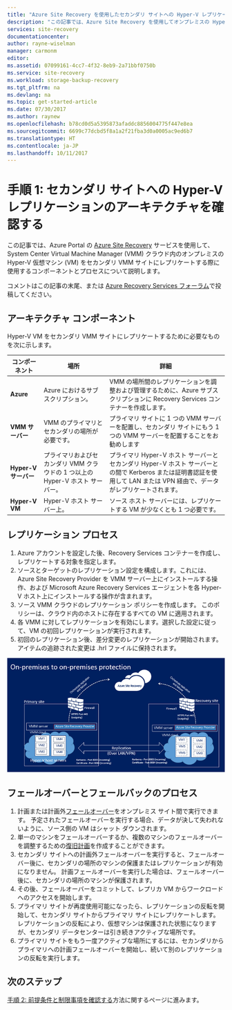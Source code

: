 ```yaml
---
title: "Azure Site Recovery を使用したセカンダリ サイトへの Hyper-V レプリケーションのアーキテクチャを確認する | Microsoft Docs"
description: "この記事では、Azure Site Recovery を使用してオンプレミスの Hyper-V VM をセカンダリ System Center VMM サイトにレプリケートするためのアーキテクチャの概要を説明します。"
services: site-recovery
documentationcenter: 
author: rayne-wiselman
manager: carmonm
editor: 
ms.assetid: 07099161-4cc7-4f32-8eb9-2a71bbf0750b
ms.service: site-recovery
ms.workload: storage-backup-recovery
ms.tgt_pltfrm: na
ms.devlang: na
ms.topic: get-started-article
ms.date: 07/30/2017
ms.author: raynew
ms.openlocfilehash: b78cd0d5a5395873afaddc8856004775f447e8ea
ms.sourcegitcommit: 6699c77dcbd5f8a1a2f21fba3d0a0005ac9ed6b7
ms.translationtype: HT
ms.contentlocale: ja-JP
ms.lasthandoff: 10/11/2017
---
```

# <a name="step-1-review-the-architecture-for-hyper-v-replication-to-a-secondary-site"></a>手順 1: セカンダリ サイトへの Hyper-V レプリケーションのアーキテクチャを確認する

この記事では、Azure Portal の [Azure Site Recovery](site-recovery-overview.md) サービスを使用して、System Center Virtual Machine Manager (VMM) クラウド内のオンプレミスの Hyper-V 仮想マシン (VM) をセカンダリ VMM サイトにレプリケートする際に使用するコンポーネントとプロセスについて説明します。

コメントはこの記事の末尾、または [Azure Recovery Services フォーラム](https://social.msdn.microsoft.com/forums/azure/home?forum=hypervrecovmgr)で投稿してください。



## <a name="architectural-components"></a>アーキテクチャ コンポーネント

Hyper-V VM をセカンダリ VMM サイトにレプリケートするために必要なものを次に示します。

**コンポーネント** | **場所** | **詳細**
--- | --- | ---
**Azure** | Azure におけるサブスクリプション。 | VMM の場所間のレプリケーションを調整および管理するために、Azure サブスクリプションに Recovery Services コンテナーを作成します。
**VMM サーバー** | VMM のプライマリとセカンダリの場所が必要です。 | プライマリ サイトに 1 つの VMM サーバーを配置し、セカンダリ サイトにもう 1 つの VMM サーバーを配置することをお勧めします 
**Hyper-V サーバー** |  プライマリおよびセカンダリ VMM クラウドの 1 つ以上の Hyper-V ホスト サーバー。 | プライマリ Hyper-V ホスト サーバーとセカンダリ Hyper-V ホスト サーバーとの間で Kerberos または証明書認証を使用して LAN または VPN 経由で、データがレプリケートされます。  
**Hyper-V VM** | Hyper-V ホスト サーバー上。 | ソース ホスト サーバーには、レプリケートする VM が少なくとも 1 つ必要です。

## <a name="replication-process"></a>レプリケーション プロセス

1. Azure アカウントを設定した後、Recovery Services コンテナーを作成し、レプリケートする対象を指定します。
2. ソースとターゲットのレプリケーション設定を構成します。これには、Azure Site Recovery Provider を VMM サーバー上にインストールする操作、および Microsoft Azure Recovery Services エージェントを各 Hyper-V ホスト上にインストールする操作が含まれます。
3. ソース VMM クラウドのレプリケーション ポリシーを作成します。 このポリシーは、クラウド内のホストに存在するすべての VM に適用されます。
4. 各 VMM に対してレプリケーションを有効にします。選択した設定に従って、VM の初回レプリケーションが実行されます。
5. 初回のレプリケーション後、差分変更のレプリケーションが開始されます。 アイテムの追跡された変更は .hrl ファイルに保持されます。


![オンプレミス間](./media/vmm-to-vmm-walkthrough-architecture/arch-onprem-onprem.png)

## <a name="failover-and-failback-process"></a>フェールオーバーとフェールバックのプロセス

1. 計画または計画外[フェールオーバー](site-recovery-failover.md)をオンプレミス サイト間で実行できます。 予定されたフェールオーバーを実行する場合、データが決して失われないように、ソース側の VM はシャット ダウンされます。
2. 単一のマシンをフェールオーバーするか、複数のマシンのフェールオーバーを調整するための[復旧計画](site-recovery-create-recovery-plans.md)を作成することができます。
4. セカンダリ サイトへの計画外フェールオーバーを実行すると、フェールオーバー後に、セカンダリの場所のマシンの保護またはレプリケーションが有効になりません。 計画フェールオーバーを実行した場合は、フェールオーバー後に、セカンダリの場所のマシンが保護されます。
5. その後、フェールオーバーをコミットして、レプリカ VM からワークロードへのアクセスを開始します。
6. プライマリ サイトが再度使用可能になったら、レプリケーションの反転を開始して、セカンダリ サイトからプライマリ サイトにレプリケートします。 レプリケーションの反転により、仮想マシンは保護された状態になりますが、セカンダリ データセンターは引き続きアクティブな場所です。
7. プライマリ サイトをもう一度アクティブな場所にするには、セカンダリからプライマリへの計画フェールオーバーを開始し、続いて別のレプリケーションの反転を実行します。



## <a name="next-steps"></a>次のステップ

[手順 2: 前提条件と制限事項を確認する](vmm-to-vmm-walkthrough-prerequisites.md)方法に関するページに進みます。
